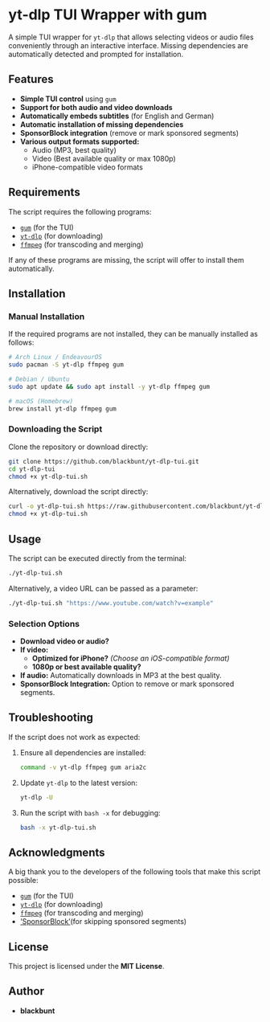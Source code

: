 # yt-dlp TUI Wrapper with gum

A simple TUI wrapper for `yt-dlp` that allows selecting videos or audio files conveniently through an interactive interface. Missing dependencies are automatically detected and prompted for installation.

## Features
- **Simple TUI control** using `gum`
- **Support for both audio and video downloads**
- **Automatically embeds subtitles** (for English and German)
- **Automatic installation of missing dependencies**
- **SponsorBlock integration** (remove or mark sponsored segments)
- **Various output formats supported:**
  - Audio (MP3, best quality)
  - Video (Best available quality or max 1080p)
  - iPhone-compatible video formats

## Requirements
The script requires the following programs:

- [`gum`](https://github.com/charmbracelet/gum) (for the TUI)
- [`yt-dlp`](https://github.com/yt-dlp/yt-dlp) (for downloading)
- [`ffmpeg`](https://ffmpeg.org/) (for transcoding and merging)

If any of these programs are missing, the script will offer to install them automatically.

## Installation
### Manual Installation
If the required programs are not installed, they can be manually installed as follows:

```sh
# Arch Linux / EndeavourOS
sudo pacman -S yt-dlp ffmpeg gum

# Debian / Ubuntu
sudo apt update && sudo apt install -y yt-dlp ffmpeg gum

# macOS (Homebrew)
brew install yt-dlp ffmpeg gum
```

### Downloading the Script
Clone the repository or download directly:

```sh
git clone https://github.com/blackbunt/yt-dlp-tui.git
cd yt-dlp-tui
chmod +x yt-dlp-tui.sh
```

Alternatively, download the script directly:

```sh
curl -o yt-dlp-tui.sh https://raw.githubusercontent.com/blackbunt/yt-dlp-tui/main/yt-dlp-tui.sh
chmod +x yt-dlp-tui.sh
```

## Usage
The script can be executed directly from the terminal:

```sh
./yt-dlp-tui.sh
```

Alternatively, a video URL can be passed as a parameter:

```sh
./yt-dlp-tui.sh "https://www.youtube.com/watch?v=example"
```

### Selection Options
- **Download video or audio?**
- **If video:**
  - **Optimized for iPhone?** *(Choose an iOS-compatible format)*
  - **1080p or best available quality?**
- **If audio:** Automatically downloads in MP3 at the best quality.
- **SponsorBlock Integration:** Option to remove or mark sponsored segments.

## Troubleshooting
If the script does not work as expected:

1. Ensure all dependencies are installed:
   ```sh
   command -v yt-dlp ffmpeg gum aria2c
   ```
2. Update `yt-dlp` to the latest version:
   ```sh
   yt-dlp -U
   ```
3. Run the script with `bash -x` for debugging:
   ```sh
   bash -x yt-dlp-tui.sh
   ```
## Acknowledgments

A big thank you to the developers of the following tools that make this script possible:

- [`gum`](https://github.com/charmbracelet/gum) (for the TUI)
- [`yt-dlp`](https://github.com/yt-dlp/yt-dlp) (for downloading)
- [`ffmpeg`](https://ffmpeg.org/) (for transcoding and merging)
- [’SponsorBlock’](https://sponsor.ajay.app/)(for skipping sponsored segments)

## License
This project is licensed under the **MIT License**.

## Author
- **blackbunt**

